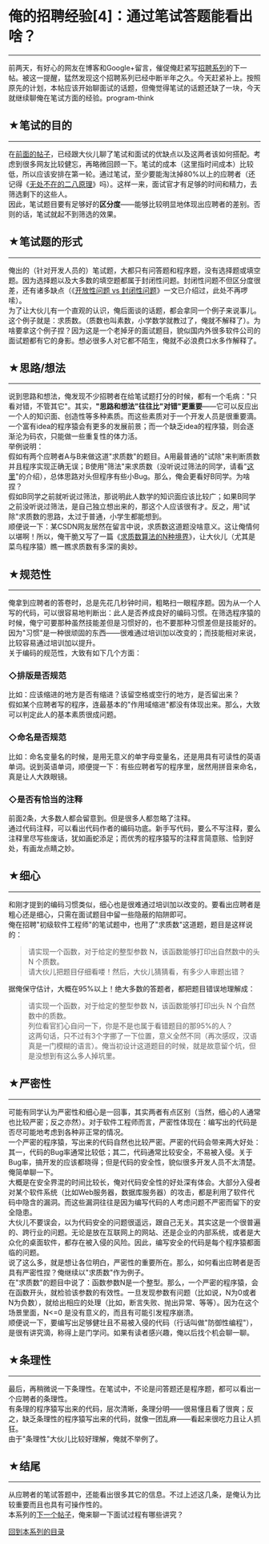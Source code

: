 # 俺的招聘经验[4]：通过笔试答题能看出啥？ 

-----

 前两天，有好心的网友在博客和Google+留言，催促俺赶紧写[招聘系列](https://program-think.blogspot.com/2011/03/hiring-experience-0.html)的下一帖。被这一提醒，猛然发现这个招聘系列已经中断半年之久。今天赶紧补上。按照原先的计划，本帖应该开始聊面试的话题，但俺觉得笔试的话题还缺了一块，今天就继续聊俺在笔试方面的经验。program-think  
   
   
 ## ★笔试的目的
------

  
 在[前面的帖子](https://program-think.blogspot.com/2011/03/hiring-experience-1.html)，已经跟大伙儿聊了笔试和面试的优缺点以及这两者该如何搭配。考虑到很多网友比较健忘，再略微回顾一下。笔试的成本（这里指时间成本）比较低，所以应该安排在第一轮。通过笔试，至少要能淘汰掉80%以上的应聘者（还记得《[无处不在的二八原理](https://program-think.blogspot.com/2009/02/80-20-principle-0-overview.html)》吗）。这样一来，面试官才有足够的时间和精力，去筛选剩下的这些人。  
 因此，笔试题目要有足够好的**区分度**——能够比较明显地体现出应聘者的差别。否则的话，笔试就起不到筛选的效果。  
   
   
 ## ★笔试题的形式
-------

  
 俺出的（针对开发人员的）笔试题，大都只有问答题和程序题，没有选择题或填空题。因为选择题以及大多数的填空题都属于封闭性问题。封闭性问题不但区分度很差，还有诸多缺点（《[开放性问题 vs 封闭性问题](https://program-think.blogspot.com/2011/05/hiring-experience-3.html)》一文已介绍过，此处不再啰嗦）。  
 为了让大伙儿有一个直观的认识，俺后面谈的话题，都会拿同一个例子来说事儿。这个例子就是：求质数。（质数也叫素数，小学数学就教过了，俺就不解释了）。为啥要拿这个例子捏？因为这是一个老掉牙的面试题目，貌似国内外很多软件公司的面试题都有它的身影。想必很多人对它都不陌生，俺就不必浪费口水多作解释了。  
   
   
 ## ★思路/想法
------

  
 说到思路和想法，俺发现不少招聘者在给笔试题打分的时候，都有一个毛病："只看对错，不管其它"。其实，**"思路和想法"往往比"对错"更重要**——它可以反应出一个人的知识面、创造性等多种素质。而这些素质对于一个开发人员是很重要滴。一个富有idea的程序猿会有更多的发展前景；而一个缺乏idea的程序猿，则会逐渐沦为码农，只能做一些重复性的体力活。  
 举例说明：  
 假如有两个应聘者A与B来做这道"求质数"的题目。A用最普通的"试除"来判断质数并且程序实现正确无误；B使用"筛法"来求质数（没听说过筛法的同学，请看"[这里](https://zh.wikipedia.org/wiki/%E5%9F%83%E6%8B%89%E6%89%98%E6%96%AF%E7%89%B9%E5%B0%BC%E7%AD%9B%E6%B3%95)"的介绍），总体思路对头但程序有些小Bug。那么，俺会更看好B同学。为啥捏？  
 假如B同学之前就听说过筛法，那说明此人数学的知识面应该比较广；如果B同学之前没听说过筛法，是自己独立想出来的，那这个人应该很有才。反之，用"试除"求质数的思路，太过于普通，小学生都能想到。  
 顺便说一下：某CSDN网友居然在留言中说，求质数这道题没啥意义。这让俺情何以堪啊！所以，俺干脆又写了一篇《[求质数算法的N种境界](https://program-think.blogspot.com/2011/12/prime-algorithm-1.html)》，让大伙儿（尤其是菜鸟程序猿）瞧一瞧求质数有多深的奥妙。  
   
   
 ## ★规范性
----

  
 俺拿到应聘者的答卷时，总是先花几秒钟时间，粗略扫一眼程序题。因为从一个人写的代码，可以很容易地判断出：此人是否养成良好的编码习惯。在筛选程序猿的时候，俺宁可要那种虽然技能差但是习惯好的，也不要那种习惯差但是技能好的。因为"习惯"是一种很顽固的东西——很难通过培训加以改变的；而技能相对来说，比较容易通过培训加以提升。  
 关于编码的规范性，大致有如下几个方面：  
   
 ### ◇排版是否规范

  
 比如：应该缩进的地方是否有缩进？该留空格或空行的地方，是否留出来？  
 假如某个应聘者写的程序，连最基本的"作用域缩进"都没有体现出来。那么，大致可以判定此人的基本素质很成问题。  
   
 ### ◇命名是否规范

  
 比如：命名变量名的时候，是用无意义的单字母变量名，还是用具有可读性的英语单词。说到英语单词，顺便提一下：有些应聘者写的程序里，居然用拼音来命名，真是让人大跌眼镜。  
   
 ### ◇是否有恰当的注释

  
 前面2条，大多数人都会留意到。但是很多人都忽略了注释。  
 通过代码注释，可以看出代码作者的编码功底。新手写代码，要么不写注释，要么注释里尽写些废话，犹如画蛇添足；而优秀的程序猿写的注释言简意赅、恰到好处，有画龙点睛之妙。  
   
   
 ## ★细心
---

  
 和刚才提到的编码习惯类似，细心也是很难通过培训加以改变的。要看出应聘者是粗心还是细心，只需在面试题目中留一些隐蔽的陷阱即可。  
 俺在招聘"初级软件工程师"的笔试题中，也用了"求质数"这道题，题目是这样说的：  
 
> 请实现一个函数，对于给定的整型参数 N，该函数能够打印出自然数中的头 N 个质数。  
 请大伙儿把题目仔细看喽！然后，大伙儿猜猜看，有多少人审题出错？  
   
   
 据俺保守估计，大概在95%以上！绝大多数的答题者，都把题目错误地理解成：  
 
> 请实现一个函数，对于给定的整型参数 N，该函数能够打印出头 N 个自然数中的质数。  
 列位看官扪心自问一下，你是不是也属于看错题目的那95%的人？  
 这两句话，只不过有3个字挪了一下位置，意义全然不同（再次感叹，汉语真是一门模糊的语言）。俺当初设计这道题目的时候，就是故意留个坑，但是没想到有这么多人掉坑里。  
   
   
 ## ★严密性
----

  
 可能有同学认为严密性和细心是一回事，其实两者有点区别（当然，细心的人通常也比较严密；反之亦然）。对于软件工程师而言，严密性体现在：编写出的代码是否尽可能地考虑到各种非正常的情况。  
 一个严密的程序猿，写出来的代码自然也比较严密。严密的代码会带来两大好处：其一，代码的Bug率通常比较低；其二，代码通常比较安全，不易被入侵。关于Bug率，搞开发的应该都晓得；但是代码的安全性，貌似很多开发人员不太清楚。俺简单聊一下。  
 大概是在安全界混的时间比较长，俺对代码安全性的好处深有体会。大部分入侵者对某个软件系统（比如Web服务器，数据库服务器）的攻击，都是利用了软件代码中隐含的漏洞。而这些漏洞往往是因为编写代码的人考虑问题不严密而留下的安全隐患。  
 大伙儿不要误会，以为代码安全的问题很遥远，跟自己无关。其实这是一个很普遍的、跨行业的问题。无论是放在互联网上的网站、还是企业的内部系统，或者是大众化的桌面软件，都存在被入侵的风险。因此，编写安全的代码是每个程序猿都面临的问题。  
 说了这么多，就是想让各位明白，严密性的重要所在。那么，如何看出应聘者是否具有严密性捏？俺继续以"求质数"作为例子。  
 在"求质数"的题目中说了：函数参数N是一个整型。那么，一个严密的程序猿，会在函数开头，就检验该参数的有效性。一旦发现参数有问题（比如说，N为0或者N为负数），就给出相应的处理（比如，断言失败、抛出异常、等等）。因为在这个场景里面，N<=0 是没有意义的，而且有可能引发程序崩溃。  
 顺便说一下，要编写出足够健壮且不易被入侵的代码（行话叫做"防御性编程"），是很有讲究滴，称得上是门学问。如果有读者感兴趣，俺以后找个机会聊一聊。  
   
   
 ## ★条理性
----

  
 最后，再稍微说一下条理性。在笔试中，不论是问答题还是程序题，都可以看出一个应聘者的条理性。  
 有条理的程序猿写出来的代码，层次清晰，条理分明——很易懂且看了很爽；反之，缺乏条理性的程序猿写出来的代码，就像一团乱麻——看起来很吃力且让人抓狂。  
 由于"条理性"大伙儿比较好理解，俺就不举例了。  
   
   
 ## ★结尾
---

  
 从应聘者的笔试答题中，还能看出很多其它的信息。不过上述这几条，是俺认为比较重要而且也具有可操作性的。  
 本系列的[下一个帖子](https://program-think.blogspot.com/2012/12/hiring-experience-5.html)，俺来聊一下面试过程有哪些讲究？  
   
   
 [回到本系列的目录](https://program-think.blogspot.com/2011/03/hiring-experience-0.html#index) 